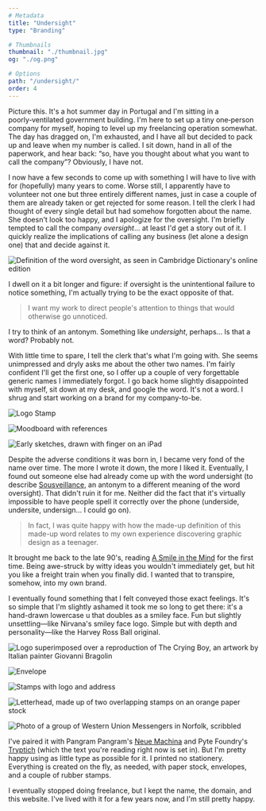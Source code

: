 ```yaml
---
# Metadata
title: "Undersight"
type: "Branding"

# Thumbnails
thumbnail: "./thumbnail.jpg"
og: "./og.png"

# Options
path: "/undersight/"
order: 4
---
```


<article role="article">

Picture this. It's a hot summer day in Portugal and I'm sitting in a poorly‑ventilated government building. I'm here to set up a tiny one‑person company for myself, hoping to level up my freelancing operation somewhat. The day has dragged on, I'm exhausted, and I have all but decided to pack up and leave when my number is called. I sit down, hand in all of the paperwork, and hear back: “so, have you thought about what you want to call the company”? Obviously, I have not.

I now have a few seconds to come up with something I will have to live with for (hopefully) many years to come. Worse still, I apparently have to volunteer not one but three entirely different names, just in case a couple of them are already taken or get rejected for some reason. I tell the clerk I had thought of every single detail but had somehow forgotten about the name. She doesn't look too happy, and I apologize for the oversight. I'm briefly tempted to call the company *oversight*... at least I'd get a story out of it. I quickly realize the implications of calling any business (let alone a design one) that and decide against it.

</article>

![Definition of the word oversight, as seen in Cambridge Dictionary's online edition](images/oversight@2x.png)

<article role="article">

I dwell on it a bit longer and figure: if oversight is the unintentional failure to notice something, I'm actually trying to be the exact opposite of that.

> I want my work to direct people's attention to things that would otherwise go unnoticed.

I try to think of an antonym. Something like *undersight*, perhaps... Is that a word? Probably not.

With little time to spare, I tell the clerk that's what I'm going with. She seems unimpressed and dryly asks me about the other two names. I'm fairly confident I'll get the first one, so I offer up a couple of very forgettable generic names I immediately forgot. I go back home slightly disappointed with myself, sit down at my desk, and google the word. It's not a word. I shrug and start working on a brand for my company-to-be.

</article>

![Logo Stamp](images/stamp@2x.jpg)

![Moodboard with references](images/moodboard@2x.jpg)

![Early sketches, drawn with finger on an iPad](images/sketches@2x.png)

<article role="article">

Despite the adverse conditions it was born in, I became very fond of the name over time. The more I wrote it down, the more I liked it. Eventually, I found out someone else had already come up with the word undersight (to describe [Sousveillance](https://en.wikipedia.org/wiki/Sousveillance), an antonym to a different meaning of the word oversight). That didn't ruin it for me. Neither did the fact that it's virtually impossible to have people spell it correctly over the phone (underside, undersite, undersign... I could go on).

> In fact, I was quite happy with how the made-up definition of this made-up word relates to my own experience discovering graphic design as a teenager.

It brought me back to the late 90's, reading [A Smile in the Mind](https://en.wikipedia.org/wiki/A_Smile_in_the_Mind) for the first time. Being awe-struck by witty ideas you wouldn't immediately get, but hit you like a freight train when you finally did. I wanted that to transpire, somehow, into my own brand.

I eventually found something that I felt conveyed those exact feelings. It's so simple that I'm slightly ashamed it took me so long to get there: it's a hand-drawn lowercase u that doubles as a smiley face. Fun but slightly unsettling—like Nirvana's smiley face logo. Simple but with depth and personality—like the Harvey Ross Ball original.

</article>

![Logo superimposed over a reproduction of The Crying Boy, an artwork by Italian painter Giovanni Bragolin](images/crying-boy@2x.png)

![Envelope](images/envelope@2x.jpg)

![Stamps with logo and address](images/stamps@2x.jpg)

![Letterhead, made up of two overlapping stamps on an orange paper stock](images/letterhead@2x.jpg)

![Photo of a group of Western Union Messengers in Norfolk, scribbled](images/bicycles@2x.jpg)

<article role="article">

I've paired it with Pangram Pangram's [Neue Machina](https://pangrampangram.com/products/neue-machina) and Pyte Foundry's [Tryptich](https://thepytefoundry.net/typefaces/triptych/) (which the text you're reading right now is set in). But I'm pretty happy using as little type as possible for it. I printed no stationery. Everything is created on the fly, as needed, with paper stock, envelopes, and a couple of rubber stamps.

I eventually stopped doing freelance, but I kept the name, the domain, and this website. I've lived with it for a few years now, and I'm still pretty happy.

</article>








